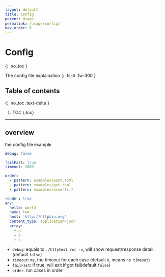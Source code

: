 ```yaml
---
layout: default
title: Config
parent: Usage
permalink: /usage/config/
nav_order: 5
---
```



# Config

{: .no_toc }

The config file explaination
{: .fs-6 .fw-300 }

## Table of contents
{: .no_toc .text-delta }

1. TOC
{:toc}

---

## overview

the config file example

```yaml
debug: false

failFast: true
timeout: 2000

order:
  - pattern: examples/post.toml
  - pattern: examples/get.toml
  - pattern: examples/asserts.*

render: true
env:
  hello: world
  name: tom
  host: 'http://httpbin.org'
  content_type: application/json
  array:
    - a
    - b
    - c
```

- `debug`: equals to `./httptest run -v`, will show request/response detail. (default `false`)
- `timeout`: `ms`, the timeout for each case (default `0`, means `no timeout`)
- `failFast`: if true, will exit if got fail(default `false`)
- `order`: run cases in order

